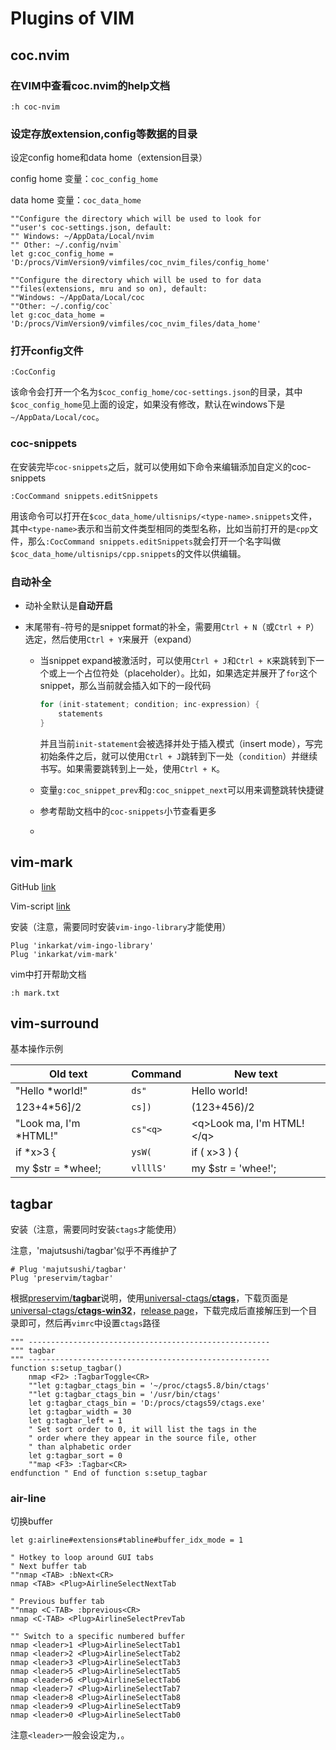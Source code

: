 # Plugins of VIM



## coc.nvim

### 在VIM中查看coc.nvim的help文档

```vim
:h coc-nvim
```



### 设定存放extension,config等数据的目录

设定config home和data home（extension目录）

config home 变量：`coc_config_home`

data home 变量：`coc_data_home`

```vim
""Configure the directory which will be used to look for
""user's coc-settings.json, default:
"" Windows: ~/AppData/Local/nvim
"" Other: ~/.config/nvim`
let g:coc_config_home = 'D:/procs/VimVersion9/vimfiles/coc_nvim_files/config_home'

""Configure the directory which will be used to for data
""files(extensions, mru and so on), default:
""Windows: ~/AppData/Local/coc
""Other: ~/.config/coc`
let g:coc_data_home = 'D:/procs/VimVersion9/vimfiles/coc_nvim_files/data_home'
```



### 打开config文件

```vim
:CocConfig
```

该命令会打开一个名为`$coc_config_home/coc-settings.json`的目录，其中`$coc_config_home`见上面的设定，如果没有修改，默认在windows下是`~/AppData/Local/coc`。



### coc-snippets

在安装完毕`coc-snippets`之后，就可以使用如下命令来编辑添加自定义的coc-snippets

```vim
:CocCommand snippets.editSnippets
```

用该命令可以打开在`$coc_data_home/ultisnips/<type-name>.snippets`文件，其中`<type-name>`表示和当前文件类型相同的类型名称，比如当前打开的是`cpp`文件，那么`:CocCommand snippets.editSnippets`就会打开一个名字叫做`$coc_data_home/ultisnips/cpp.snippets`的文件以供编辑。



### 自动补全

- 动补全默认是**自动开启**

- 末尾带有`~`符号的是snippet format的补全，需要用`Ctrl + N`（或`Ctrl + P`）选定，然后使用`Ctrl + Y`来展开（expand）

  - 当snippet expand被激活时，可以使用`Ctrl + J`和`Ctrl + K`来跳转到下一个或上一个占位符处（placeholder）。比如，如果选定并展开了`for`这个snippet，那么当前就会插入如下的一段代码

    ```cpp
    for (init-statement; condition; inc-expression) {
        statements
    }
    ```

    并且当前`init-statement`会被选择并处于插入模式（insert mode），写完初始条件之后，就可以使用`Ctrl + J`跳转到下一处（`condition`）并继续书写。如果需要跳转到上一处，使用`Ctrl + K`。

  - 变量`g:coc_snippet_prev`和`g:coc_snippet_next`可以用来调整跳转快捷键

  - 参考帮助文档中的`coc-snippets`小节查看更多

  - 







## vim-mark

GitHub [link](https://github.com/inkarkat/vim-mark)

Vim-script [link](https://www.vim.org/scripts/script.php?script_id=1238)



安装（注意，需要同时安装`vim-ingo-library`才能使用）

```vim
Plug 'inkarkat/vim-ingo-library'
Plug 'inkarkat/vim-mark'
```

vim中打开帮助文档

```vim
:h mark.txt
```



## vim-surround

基本操作示例

| Old text              | Command   | New text                      |
| --------------------- | --------- | ----------------------------- |
| "Hello *world!"       | `ds"`     | Hello world!                  |
| 123+4*56]/2           | `cs])`    | (123+456)/2                   |
| "Look ma, I'm *HTML!" | `cs"<q>`  | \<q\>Look ma, I'm HTML!\</q\> |
| if *x>3 {             | `ysW(`    | if ( x>3 ) {                  |
| my $str = *whee!;     | `vllllS'` | my $str = 'whee!';            |





## tagbar

安装（注意，需要同时安装`ctags`才能使用）

注意，'majutsushi/tagbar'似乎不再维护了

```vim
# Plug 'majutsushi/tagbar'
Plug 'preservim/tagbar'
```

根据[preservim/**tagbar**](https://github.com/preservim/tagbar)说明，使用[universal-ctags/**ctags**](https://github.com/universal-ctags)，下载页面是[universal-ctags/**ctags-win32**](https://github.com/universal-ctags)，[release page](https://github.com/universal-ctags/ctags-win32/releases)，下载完成后直接解压到一个目录即可，然后再`vimrc`中设置`ctags`路径

```vim
""" ------------------------------------------------------
""" tagbar
""" ------------------------------------------------------
function s:setup_tagbar()
    nmap <F2> :TagbarToggle<CR>
    ""let g:tagbar_ctags_bin = '~/proc/ctags5.8/bin/ctags'
    ""let g:tagbar_ctags_bin = '/usr/bin/ctags'
    let g:tagbar_ctags_bin = 'D:/procs/ctags59/ctags.exe'
    let g:tagbar_width = 30
    let g:tagbar_left = 1
    " Set sort order to 0, it will list the tags in the
    " order where they appear in the source file, other
    " than alphabetic order
    let g:tagbar_sort = 0
    ""map <F3> :Tagbar<CR>
endfunction " End of function s:setup_tagbar
```





### air-line

切换buffer

```vim
let g:airline#extensions#tabline#buffer_idx_mode = 1

" Hotkey to loop around GUI tabs
" Next buffer tab
""nmap <TAB> :bNext<CR>
nmap <TAB> <Plug>AirlineSelectNextTab

" Previous buffer tab
""nmap <C-TAB> :bprevious<CR>
nmap <C-TAB> <Plug>AirlineSelectPrevTab

"" Switch to a specific numbered buffer
nmap <leader>1 <Plug>AirlineSelectTab1
nmap <leader>2 <Plug>AirlineSelectTab2
nmap <leader>3 <Plug>AirlineSelectTab3
nmap <leader>5 <Plug>AirlineSelectTab5
nmap <leader>6 <Plug>AirlineSelectTab6
nmap <leader>7 <Plug>AirlineSelectTab7
nmap <leader>8 <Plug>AirlineSelectTab8
nmap <leader>9 <Plug>AirlineSelectTab9
nmap <leader>0 <Plug>AirlineSelectTab0
```

注意`<leader>`一般会设定为`,`。



